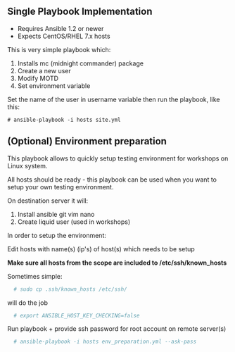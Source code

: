 ## Single Playbook Implementation

- Requires Ansible 1.2 or newer
- Expects CentOS/RHEL 7.x hosts

This is very simple playbook which:
1. Installs mc (midnight commander) package
2. Create a new user
3. Modify MOTD
4. Set environment variable

Set the name of the user in username variable then run the playbook, like this:

	# ansible-playbook -i hosts site.yml


## (Optional) Environment preparation
This playbook allows to quickly setup testing environment for workshops on Linux system.

All hosts should be ready - this playbook can be used when you want to setup your own testing environment.

On destination server it will:
1. Install ansible git vim nano
2. Create liquid user (used in workshops)

In order to setup the environment:

Edit hosts with name(s) (ip's) of host(s) which needs to be setup

**Make sure all hosts from the scope are included to /etc/ssh/known_hosts**

Sometimes simple:

```bash
  # sudo cp .ssh/known_hosts /etc/ssh/
```

will do the job

```bash
  # export ANSIBLE_HOST_KEY_CHECKING=false
```

Run playbook + provide ssh password for root account on remote server(s)
```bash
  # ansible-playbook -i hosts env_preparation.yml --ask-pass
```
